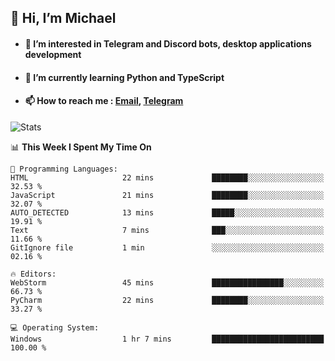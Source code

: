 ## 👋 Hi, I’m Michael
- #### 👀 I’m interested in Telegram and Discord bots, desktop applications development
- #### 🌱 I’m currently learning Python and TypeScript
- #### 📫 How to reach me : [Email](mailto:misha@kurapov.ru), [Telegram](https://t.me/mickr7)

![Stats](https://github-readme-stats.vercel.app/api?username=krpff&show_icons=true&theme=github_dark&hide_border=true&hide=issues&count_private=true&layout=compact)


<!--START_SECTION:waka-->
📊 **This Week I Spent My Time On** 

```text
💬 Programming Languages: 
HTML                     22 mins             ████████░░░░░░░░░░░░░░░░░   32.53 % 
JavaScript               21 mins             ████████░░░░░░░░░░░░░░░░░   32.07 % 
AUTO_DETECTED            13 mins             █████░░░░░░░░░░░░░░░░░░░░   19.91 % 
Text                     7 mins              ███░░░░░░░░░░░░░░░░░░░░░░   11.66 % 
GitIgnore file           1 min               ░░░░░░░░░░░░░░░░░░░░░░░░░   02.16 % 

🔥 Editors: 
WebStorm                 45 mins             ████████████████░░░░░░░░░   66.73 % 
PyCharm                  22 mins             ████████░░░░░░░░░░░░░░░░░   33.27 % 

💻 Operating System: 
Windows                  1 hr 7 mins         █████████████████████████   100.00 % 

```


<!--END_SECTION:waka-->
